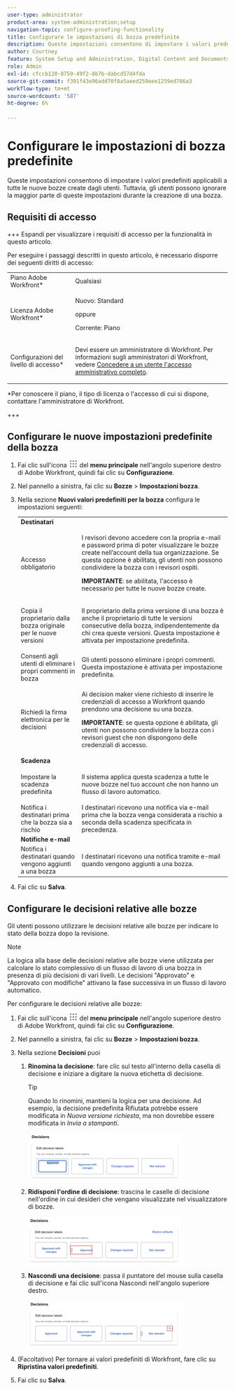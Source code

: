 ```yaml
---
user-type: administrator
product-area: system-administration;setup
navigation-topic: configure-proofing-functionality
title: Configurare le impostazioni di bozza predefinite
description: Queste impostazioni consentono di impostare i valori predefiniti applicabili a tutte le nuove bozze create dagli utenti. Tuttavia, gli utenti possono ignorare la maggior parte di queste impostazioni durante la creazione di una bozza.
author: Courtney
feature: System Setup and Administration, Digital Content and Documents
role: Admin
exl-id: cfccb120-8759-49f2-8b7b-dabcd57d4fda
source-git-commit: f391f43e96add70f8a5aeed259eee1259ed786a3
workflow-type: tm+mt
source-wordcount: '587'
ht-degree: 6%

---
```


# Configurare le impostazioni di bozza predefinite

Queste impostazioni consentono di impostare i valori predefiniti applicabili a tutte le nuove bozze create dagli utenti. Tuttavia, gli utenti possono ignorare la maggior parte di queste impostazioni durante la creazione di una bozza.

## Requisiti di accesso

+++ Espandi per visualizzare i requisiti di accesso per la funzionalità in questo articolo.

Per eseguire i passaggi descritti in questo articolo, è necessario disporre dei seguenti diritti di accesso:

<table style="table-layout:auto"> 
 <col> 
 <col> 
 <tbody> 
  <tr> 
   <td role="rowheader">Piano Adobe Workfront*</td> 
   <td>Qualsiasi</td> 
  </tr> 
  <tr> 
   <td role="rowheader">Licenza Adobe Workfront*</td> 
   <td>
   <p>Nuovo: Standard</p>
   oppure
   <p>Corrente: Piano</p></td> 
  </tr> 
  <tr> 
   <td role="rowheader">Configurazioni del livello di accesso*</td> 
   <td> <p>Devi essere un amministratore di Workfront. Per informazioni sugli amministratori di Workfront, vedere <a href="../../../administration-and-setup/add-users/configure-and-grant-access/grant-a-user-full-administrative-access.md" class="MCXref xref">Concedere a un utente l'accesso amministrativo completo</a>.</p> </td> 
  </tr> 
 </tbody> 
</table>

&#42;Per conoscere il piano, il tipo di licenza o l&#39;accesso di cui si dispone, contattare l&#39;amministratore di Workfront.

+++

## Configurare le nuove impostazioni predefinite della bozza

1. Fai clic sull&#39;icona ![](assets/main-menu-icon.png) del **menu principale** nell&#39;angolo superiore destro di Adobe Workfront, quindi fai clic su **Configurazione**.
1. Nel pannello a sinistra, fai clic su **Bozze** > **Impostazioni bozza**.
1. Nella sezione **Nuovi valori predefiniti per la bozza** configura le impostazioni seguenti:

   <table style="table-layout:auto"> 
    <col> 
    <col> 
    <tbody> 
     <tr> 
      <td role="rowheader" colspan="2"><b>Destinatari</b></td> 
     </tr> 
     <tr> 
      <td role="rowheader">Accesso obbligatorio</td> 
      <td> <p>I revisori devono accedere con la propria e-mail e password prima di poter visualizzare le bozze create nell’account della tua organizzazione. Se questa opzione è abilitata, gli utenti non possono condividere la bozza con i revisori ospiti.</p> <p><b>IMPORTANTE</b>: se abilitata, l'accesso è necessario per tutte le nuove bozze create.</p> </td> 
     </tr> 
     <tr> 
      <td role="rowheader">Copia il proprietario dalla bozza originale per le nuove versioni</td> 
      <td> <p>Il proprietario della prima versione di una bozza è anche il proprietario di tutte le versioni consecutive della bozza, indipendentemente da chi crea queste versioni. Questa impostazione è attivata per impostazione predefinita.</p> </td> 
     </tr> 
     <tr> 
      <td role="rowheader">Consenti agli utenti di eliminare i propri commenti in bozza</td> 
      <td>Gli utenti possono eliminare i propri commenti. Questa impostazione è attivata per impostazione predefinita.</td> 
     </tr> 
     <tr> 
      <td role="rowheader">Richiedi la firma elettronica per le decisioni </td> 
      <td> <p>Ai decision maker viene richiesto di inserire le credenziali di accesso a Workfront quando prendono una decisione su una bozza.</p> <p><b>IMPORTANTE</b>: se questa opzione è abilitata, gli utenti non possono condividere la bozza con i revisori guest che non dispongono delle credenziali di accesso.</p> </td> 
     </tr> 
     <tr> 
      <td role="rowheader" colspan="2"><b>Scadenza</b></td> 
     </tr> 
     <tr> 
      <td role="rowheader">Impostare la scadenza predefinita</td> 
      <td> <p>Il sistema applica questa scadenza a tutte le nuove bozze nel tuo account che non hanno un flusso di lavoro automatico.</p> </td> 
     </tr> 
     <tr> 
      <td role="rowheader">Notifica i destinatari prima che la bozza sia a rischio</td> 
      <td>I destinatari ricevono una notifica via e-mail prima che la bozza venga considerata a rischio a seconda della scadenza specificata in precedenza.</td> 
     </tr> 
     <tr> 
      <td role="rowheader" colspan="2"><b>Notifiche e-mail</b></td> 
     </tr> 
     <tr> 
      <td role="rowheader">Notifica i destinatari quando vengono aggiunti a una bozza</td> 
      <td>I destinatari ricevono una notifica tramite e-mail quando vengono aggiunti a una bozza.</td> 
     </tr> 
    </tbody> 
   </table>

1. Fai clic su **Salva**.

## Configurare le decisioni relative alle bozze

Gli utenti possono utilizzare le decisioni relative alle bozze per indicare lo stato della bozza dopo la revisione.

>[!NOTE]
>
>La logica alla base delle decisioni relative alle bozze viene utilizzata per calcolare lo stato complessivo di un flusso di lavoro di una bozza in presenza di più decisioni di vari livelli. Le decisioni &quot;Approvato&quot; e &quot;Approvato con modifiche&quot; attivano la fase successiva in un flusso di lavoro automatico.

Per configurare le decisioni relative alle bozze:

1. Fai clic sull&#39;icona ![](assets/main-menu-icon.png) del **menu principale** nell&#39;angolo superiore destro di Adobe Workfront, quindi fai clic su **Configurazione**.
1. Nel pannello a sinistra, fai clic su **Bozze** > **Impostazioni bozza**.
1. Nella sezione **Decisioni** puoi

   1. **Rinomina la decisione**: fare clic sul testo all&#39;interno della casella di decisione e iniziare a digitare la nuova etichetta di decisione.

      >[!TIP]
      >
      >Quando lo rinomini, mantieni la logica per una decisione. Ad esempio, la decisione predefinita Rifiutata potrebbe essere modificata in *Nuova versione richiesta*, ma non dovrebbe essere modificata in *Invia a stampanti*.

      ![](assets/rename-decision-350x109.png)

   1. **Ridisponi l&#39;ordine di decisione**: trascina le caselle di decisione nell&#39;ordine in cui desideri che vengano visualizzate nel visualizzatore di bozze.

      ![](assets/move-decision-350x110.png)

   1. **Nascondi una decisione**: passa il puntatore del mouse sulla casella di decisione e fai clic sull&#39;icona Nascondi nell&#39;angolo superiore destro.

      ![](assets/hide-decision-350x109.png)

1. (Facoltativo) Per tornare ai valori predefiniti di Workfront, fare clic su **Ripristina valori predefiniti**.
1. Fai clic su **Salva**.
